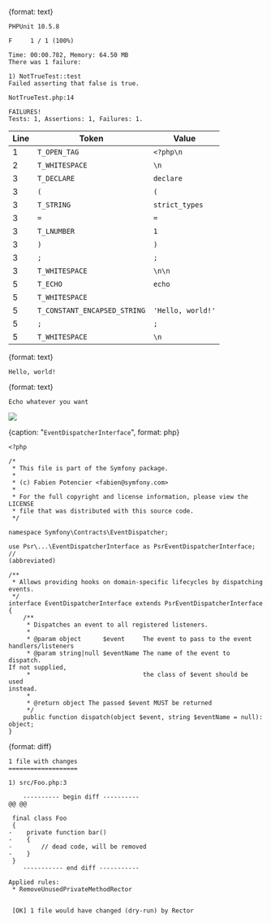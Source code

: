 {format: text}
```
PHPUnit 10.5.8

F     1 / 1 (100%)

Time: 00:00.782, Memory: 64.50 MB
There was 1 failure:

1) NotTrueTest::test
Failed asserting that false is true.

NotTrueTest.php:14

FAILURES!
Tests: 1, Assertions: 1, Failures: 1.
```

| Line | Token | Value |
| --- | --- | --- |
| 1 | `T_OPEN_TAG` | `<?php\n` |
| 2 | `T_WHITESPACE` | `\n` |
| 3 | `T_DECLARE` | `declare` |
| 3 | `(` | `(` |
| 3 | `T_STRING` | `strict_types` |
| 3 | `=` | `=` |
| 3 | `T_LNUMBER` | `1` |
| 3 | `)` | `)` |
| 3 | `;` | `;` |
| 3 | `T_WHITESPACE` | `\n\n` |
| 5 | `T_ECHO` | `echo` |
| 5 | `T_WHITESPACE` | ` ` |
| 5 | `T_CONSTANT_ENCAPSED_STRING` | `'Hello, world!'` |
| 5 | `;` | `;` |
| 5 | `T_WHITESPACE` | `\n` |

{format: text}
```
Hello, world!
```

{format: text}
```
Echo whatever you want
```

![](images/image.diagram.png)

{caption: "`EventDispatcherInterface`", format: php}
```
<?php

/*
 * This file is part of the Symfony package.
 *
 * (c) Fabien Potencier <fabien@symfony.com>
 *
 * For the full copyright and license information, please view the
LICENSE
 * file that was distributed with this source code.
 */

namespace Symfony\Contracts\EventDispatcher;

use Psr\...\EventDispatcherInterface as PsrEventDispatcherInterface; //
(abbreviated)

/**
 * Allows providing hooks on domain-specific lifecycles by dispatching
events.
 */
interface EventDispatcherInterface extends PsrEventDispatcherInterface
{
    /**
     * Dispatches an event to all registered listeners.
     *
     * @param object      $event     The event to pass to the event
handlers/listeners
     * @param string|null $eventName The name of the event to dispatch.
If not supplied,
     *                               the class of $event should be used
instead.
     *
     * @return object The passed $event MUST be returned
     */
    public function dispatch(object $event, string $eventName = null):
object;
}
```

{format: diff}
```
1 file with changes
===================

1) src/Foo.php:3

    ---------- begin diff ----------
@@ @@

 final class Foo
 {
-    private function bar()
-    {
-        // dead code, will be removed
-    }
 }
    ----------- end diff -----------

Applied rules:
 * RemoveUnusedPrivateMethodRector


 [OK] 1 file would have changed (dry-run) by Rector
```
